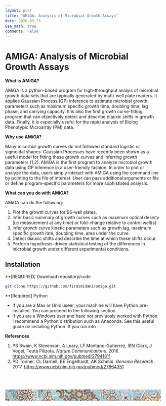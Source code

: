 ```yaml
---
layout: post
title: "AMiGA: Analysis of Microbial Growth Assays"
date: 2020-03-23
use_math: true
comments: False
---
```


# **AMIGA**: **A**nalysis of **Mi**crobial **G**rowth **A**ssays

**What is AMiGA?** 

AMiGA is a python-based program for high-throughput analyis of microbial growth  data sets that are typically generated by multi-well plate readers. It applies Gaussian Process (GP<a></a>) inference to estimate microbial growth parameters such as maximum specific growth time, doubling time, lag phase, and carrying capacity. It is also the first growth curve-fitting program that can objectively detect and describe diauxic shifts in growth data. Finally, it is especially useful for the rapid analysis of Biolog Phenotypic Microarray (PM<a></a>) data. 

**Why use AMiGA?** 

Many micorbial growth curves do not followed standard logistic or sigmoidal shapes. Gaussian Processes have recently been shown as a useful model for fitting these growth curves and inferring growth parameters (1,2<a></a>). AMiGA is the first program to analyze microbial growth data using GP inference in a user-friendly fashion. In order to plot or analyze the data, users simply interact with AMiGA using the command line by pointing to the file of interest. User can pass additional arguments or file or define program-specific parameters for more sophistiated analysis. 

**What can you do with AMiGA?** 

AMiGA can do the following: 
1. Plot the growth curves for 96-well plates.
2. Infer basic summary of growth curves such as maximum optical desnity \(i.e measurement at any time<a></a>) or fold-change relative to control well\(s<a></a>).
3. Infer growth curve kinetic parameters such as growth lag, maximum specific growth rate, doubling time, area under the curve. 
4. Detect diauxic shifts and describe the time at which these shifts occur. 
5. Perform hypothesis-driven statistical testing of the differences in microbial growth under different experimental conditions. 

## Installation

**\[REQUIRED\] Download repository/code

```zsh
git clone https://github.com/firasmidani/amiga.git
```

**\[Required\] Python 

* If you are a Max or Unix useer, your machine will have Python pre-installed. You can proceed to the following section.
* If you are a Windows user and have not previuosly worked with Python, I recommend a Python distribution such as Anaconda. See this useful guide on installing Python. If you run into 

**References**

1. PS Swain, K Stevenson, A Leary, LF Montano-Gutierrez, IBN Clark, J Vogel, Teuta Pilizota. *Nature Communications*. 2016. <a href="https://www.ncbi.nlm.nih.gov/pubmed/27941811">https://www.ncbi.nlm.nih.gov/pubmed/27941811</a>
2. PD Tonner, CL Darnell, BE Engelhardt, AK Schmid. *Genome Research*. 2017. <a href="https://www.ncbi.nlm.nih.gov/pubmed/27864351">https://www.ncbi.nlm.nih.gov/pubmed/27864351</a>


<br><br><br>
![footer_banner](/assets/img/mosaic_footer.png)
